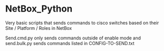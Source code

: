 # NetBox_Python

Very basic scripts that sends commands to cisco switches based on their Site / Platform / Roles in NetBox

Send.cmd.py only sends commands outside of enable mode and send.bulk.py sends commands listed in CONFIG-TO-SEND.txt 
